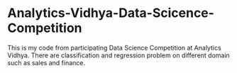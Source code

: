 # Analytics-Vidhya-Data-Scicence-Competition
This is my code from participating Data Science Competition at Analytics Vidhya. There are classification and regression problem on different domain such as sales and finance.
